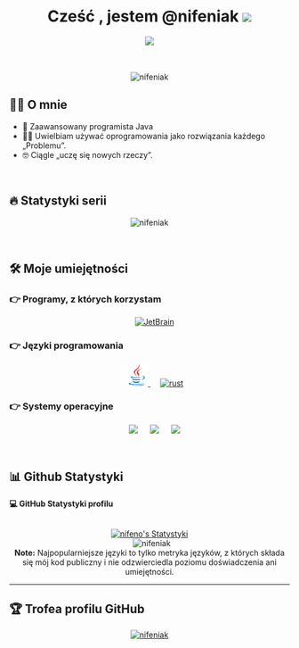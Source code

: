 <h1 align="center">Cześć , jestem @nifeniak <img src="https://media.giphy.com/media/Z96Ax1zh5aSsHczGve/giphy.gif" width="35"></h1>
<p align="center">
  <a href="https://github.com/DenverCoder1/readme-typing-svg"><img src="https://readme-typing-svg.herokuapp.com?lines=Java+Developer;Java+Development+is+my+life+❤️&center=true&width=500&height=50"></a>
</p>


<br>

<p align="center"> 
  <img src="https://komarev.com/ghpvc/?username=nifeniak&label=Wyświetlenia%20profilu&color=0e75b6&style=plastic" alt="nifeniak" /> 
</p>


## :sassy_man:  O mnie
- :school: Zaawansowany programista Java
- :technologist: Uwielbiam używać oprogramowania jako rozwiązania każdego „Problemu”.
- :nerd_face: Ciągle „uczę się nowych rzeczy”.

<br>

## 🔥 Statystyki serii
<p align="center"><img src="https://github-readme-streak-stats.herokuapp.com/?user=nifeniak&theme=algolia" alt="nifeniak" /></p>

<br>

## 🛠️ Moje umiejętności

 ### 👉 Programy, z których korzystam
 
<p align="center">
  &emsp;
    <a href="#"><img alt="JetBrain" src="https://img.shields.io/badge/jetbrains-%23000000.svg?style=plastic&logo=jetbrains&logoColor=white" /></a>
</p>


### 👉 Języki programowania

<p align="center"> 
  &emsp;
  <a href="https://www.java.com" target="_blank"> 
    <img src="https://raw.githubusercontent.com/devicons/devicon/master/icons/java/java-original.svg" alt="java" width="40" height="40"/>
  </a>
  &emsp;
  <a href="https://www.rust-lang.org/" target="_blank"> 
    <img src="https://www.nicepng.com/png/full/34-348422_community-spotlight-rust-programming-language.png" alt="rust" width="40" height="40"/>
  </a>
</p>

 ### 👉 Systemy operacyjne
 
<p align="center">
  &emsp;
    <a href="#"><img src="https://img.shields.io/badge/Linux-FCC624?style=plastic&logo=linux&logoColor=black"></a>
  &emsp;
    <a href="#"><img src="https://img.shields.io/badge/Ubuntu-E95420?style=plastic&logo=ubuntu&logoColor=white"></a>
  &emsp;
    <a href="#"><img src="https://img.shields.io/badge/Windows-0078D6?style=plastic&logo=windows&logoColor=white"></a>    
</p>

<br/>

## 📊 Github Statystyki



  <summary><b>💻 GitHub Statystyki profilu</b></summary>
  <br/>
  <p align="center">
    <a href="https://github.com/anuraghazra/github-readme-stats"><img alt="nifeno's Statystyki" src="https://github-readme-stats.vercel.app/api?username=nifeniak&show_icons=true&count_private=true&theme=algolia" height="192px"/></a>
<br/>
  &nbsp;
    <img src="https://github-readme-stats.vercel.app/api/top-langs?username=nifeniak&langs_count=10&show_icons=true&locale=en&layout=compact&theme=algolia" alt="nifeniak" height="192px"/>
  <br/>
  <b>Note:</b> Najpopularniejsze języki to tylko metryka języków, z których składa się mój kod publiczny i nie odzwierciedla poziomu doświadczenia ani umiejętności.
  </p>

----


## :trophy: Trofea profilu GitHub

<p align="center"> <a href="https://github.com/ryo-ma/github-profile-trophy"><img src="https://github-profile-trophy.vercel.app/?username=nifeniak&layout=compact&theme=algolia" alt="nifeniak" /></a> </p>
